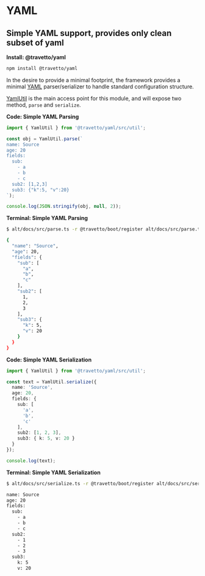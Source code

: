 # YAML
## Simple YAML support, provides only clean subset of yaml

**Install: @travetto/yaml**
```bash
npm install @travetto/yaml
```

In the desire to provide a minimal footprint, the framework provides a minimal [YAML](https://en.wikipedia.org/wiki/YAML) parser/serializer to handle standard configuration structure.

[YamlUtil](https://github.com/travetto/travetto/tree/1.0.0-docs-overhaul/module/yaml/src/util.ts#L7) is the main access point for this module, and will expose two method, `parse` and `serialize`.

**Code: Simple YAML Parsing**
```typescript
import { YamlUtil } from '@travetto/yaml/src/util';

const obj = YamlUtil.parse(`
name: Source
age: 20
fields:
  sub: 
    - a
    - b 
    - c
  sub2: [1,2,3]
  sub3: {"k":5, "v":20}
`);

console.log(JSON.stringify(obj, null, 2));
```

**Terminal: Simple YAML Parsing**
```bash
$ alt/docs/src/parse.ts -r @travetto/boot/register alt/docs/src/parse.ts

{
  "name": "Source",
  "age": 20,
  "fields": {
    "sub": [
      "a",
      "b",
      "c"
    ],
    "sub2": [
      1,
      2,
      3
    ],
    "sub3": {
      "k": 5,
      "v": 20
    }
  }
}
```

**Code: Simple YAML Serialization**
```typescript
import { YamlUtil } from '@travetto/yaml/src/util';

const text = YamlUtil.serialize({
  name: 'Source',
  age: 20,
  fields: {
    sub: [
      'a',
      'b',
      'c'
    ],
    sub2: [1, 2, 3],
    sub3: { k: 5, v: 20 }
  }
});

console.log(text);
```

**Terminal: Simple YAML Serialization**
```bash
$ alt/docs/src/serialize.ts -r @travetto/boot/register alt/docs/src/serialize.ts

name: Source
age: 20
fields:
  sub:
    - a
    - b
    - c
  sub2:
    - 1
    - 2
    - 3
  sub3:
    k: 5
    v: 20
```

